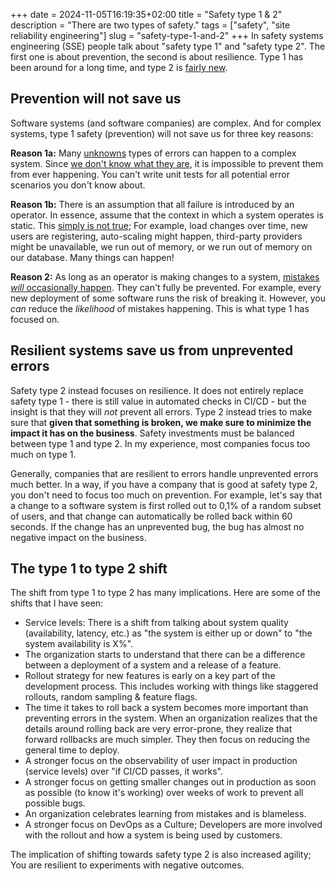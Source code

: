 +++
date = 2024-11-05T16:19:35+02:00
title = "Safety type 1 & 2"
description = "There are two types of safety."
tags = ["safety", "site reliability engineering"]
slug = "safety-type-1-and-2"
+++
In safety systems engineering (SSE) people talk about "safety type 1" and "safety type 2". The first one is about prevention, the second is about resilience. Type 1 has been around for a long time, and type 2 is [fairly new][holnagel-2015].

[holnagel-2015]: https://www.england.nhs.uk/signuptosafety/wp-content/uploads/sites/16/2015/10/safety-1-safety-2-whte-papr.pdf

## Prevention will not save us

Software systems (and software companies) are complex. And for complex systems, type 1 safety (prevention) will not save us for three key reasons:

**Reason 1a:** Many [unknowns][unknown-unknowns] types of errors can happen to a complex system. Since [we don't know what they are][latent-errors], it is impossible to prevent them from ever happening. You can't write unit tests for all potential error scenarios you don't know about.

[unknown-unknowns]: https://en.wikipedia.org/wiki/There_are_unknown_unknowns
[latent-errors]: https://how.complexsystems.fail/#4

**Reason 1b:** There is an assumption that all failure is introduced by an operator. In essence, assume that the context in which a system operates is static. This [simply is not true][temporal-proximity]; For example, load changes over time, new users are registering, auto-scaling might happen, third-party providers might be unavailable, we run out of memory, or we run out of memory on our database. Many things can happen!

[temporal-proximity]: https://how.complexsystems.fail/#6

**Reason 2:** As long as an operator is making changes to a system, [mistakes *will* occasionally happen][action-gambles]. They can't fully be prevented. For example, every new deployment of some software runs the risk of breaking it. However, you _can_ reduce the _likelihood_ of mistakes happening. This is what type 1 has focused on.

[action-gambles]: https://how.complexsystems.fail/#10

## Resilient systems save us from unprevented errors

Safety type 2 instead focuses on resilience. It does not entirely replace safety type 1 - there is still value in automated checks in CI/CD - but the insight is that they will _not_ prevent all errors. Type 2 instead tries to make sure that **given that something is broken, we make sure to minimize the impact it has on the business**. Safety investments must be balanced between type 1 and type 2. In my experience, most companies focus too much on type 1.

Generally, companies that are resilient to errors handle unprevented errors much better. In a way, if you have a company that is good at safety type 2, you don't need to focus too much on prevention. For example, let's say that a change to a software system is first rolled out to 0,1% of a random subset of users, and that change can automatically be rolled back within 60 seconds. If the change has an unprevented bug, the bug has almost no negative impact on the business.

## The type 1 to type 2 shift

The shift from type 1 to type 2 has many implications. Here are some of the shifts that I have seen:

 * Service levels: There is a shift from talking about system quality (availability, latency, etc.) as "the system is either up or down" to "the system availability is X%".
 * The organization starts to understand that there can be a difference between a deployment of a system and a release of a feature.
 * Rollout strategy for new features is early on a key part of the development process. This includes working with things like staggered rollouts, random sampling & feature flags.
 * The time it takes to roll back a system becomes more important than preventing errors in the system. When an organization realizes that the details around rolling back are very error-prone, they realize that forward rollbacks are much simpler. They then focus on reducing the general time to deploy.
 * A stronger focus on the observability of user impact in production (service levels) over "if CI/CD passes, it works".
 * A stronger focus on getting smaller changes out in production as soon as possible (to know it's working) over weeks of work to prevent all possible bugs.
 * An organization celebrates learning from mistakes and is blameless.
 * A stronger focus on DevOps as a Culture; Developers are more involved with the rollout and how a system is being used by customers.

The implication of shifting towards safety type 2 is also increased agility; You are resilient to experiments with negative outcomes.
